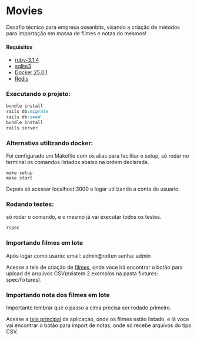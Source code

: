
# Movies

Desafio técnico para empresa oxeanbits, visando a criação de métodos para importação em massa de filmes e notas do mesmos!


#### Requisitos

- [ruby-3.1.4](https://www.ruby-lang.org/en/news/2023/03/30/ruby-3-1-4-released/)
- [sqlite3](https://www.sqlite.org/download.html)
- [Docker 25.0.1](https://docs.docker.com/engine/release-notes/25.0/)
- [Redis](https://redis.io/)

### Executando o projeto:

```ruby
bundle install
rails db:migrate
rails db:seed
bundle install
rails server
```

### Alternativa utilizando docker:
Foi configurado um Makefile com os alias para facilitar o setup, só rodar no terminal os comandos listados abaixo na ordem declarada.

```docker
make setup
make start
```
Depois só acessar localhost:3000 e logar utilizando a conta de usuario.

### Rodando testes:
só rodar o comando, e o mesmo já vai executar todos os testes.
```ruby
rspec
```

### Importando filmes em lote

Após logar como usario:
email: admin@rotten
senha: admin

Acesse a tela de criação de [filmes](http://127.0.0.1:3000/movies/new), onde voce irá encontrar o botão para upload de arquivos CSV(existem 2 exemplos na pasta fixtures: spec/fixtures).

### Importando nota dos filmes em lote
Importante lembrar que o passo a cima precisa ser rodado primeiro.

Acesse a [tela principal](http://127.0.0.1:3000/movies/) da aplicaçao, onde os filmes estão listado, e lá voce vai encontrar o botão para import de notas, onde só recebe arquivos do tipo CSV.
